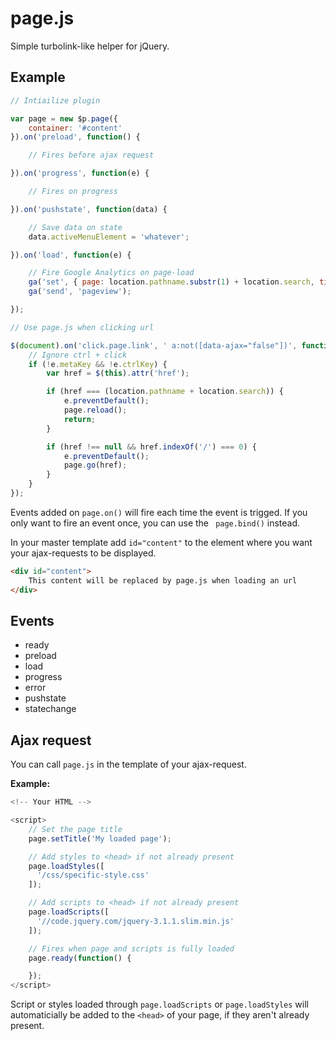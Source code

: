 # page.js
Simple turbolink-like helper for jQuery.

## Example

```js
// Intiailize plugin

var page = new $p.page({
    container: '#content'
}).on('preload', function() {

    // Fires before ajax request

}).on('progress', function(e) {

    // Fires on progress

}).on('pushstate', function(data) {

    // Save data on state
    data.activeMenuElement = 'whatever';

}).on('load', function(e) {

    // Fire Google Analytics on page-load
    ga('set', { page: location.pathname.substr(1) + location.search, title: window.title });
    ga('send', 'pageview');

});

// Use page.js when clicking url

$(document).on('click.page.link', ' a:not([data-ajax="false"])', function (e) {
    // Ignore ctrl + click
    if (!e.metaKey && !e.ctrlKey) {
        var href = $(this).attr('href');

        if (href === (location.pathname + location.search)) {
            e.preventDefault();
            page.reload();
            return;
        }

        if (href !== null && href.indexOf('/') === 0) {
            e.preventDefault();
            page.go(href);
        }
    }
});

```

Events added on `page.on()` will fire each time the event is trigged. If you only want to fire an event once, you can use the ` page.bind()` instead.

In your master template add `id="content"` to the element where you want your ajax-requests to be displayed.
```html
<div id="content">
    This content will be replaced by page.js when loading an url
</div>
```

## Events

- ready
- preload
- load
- progress
- error
- pushstate
- statechange

## Ajax request

You can call `page.js` in the template of your ajax-request.

**Example:**

```js
<!-- Your HTML -->

<script>
    // Set the page title
    page.setTitle('My loaded page');

    // Add styles to <head> if not already present
    page.loadStyles([
      '/css/specific-style.css'
    ]);

    // Add scripts to <head> if not already present
    page.loadScripts([
      '//code.jquery.com/jquery-3.1.1.slim.min.js'
    ]);

    // Fires when page and scripts is fully loaded
    page.ready(function() {

    });
</script>
```
Script or styles loaded through `page.loadScripts` or `page.loadStyles` will automaticially be added to the `<head>` of your page, if they aren't already present.
